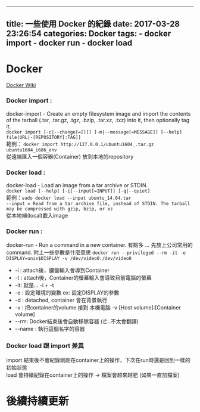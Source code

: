 
---
title: 一些使用 Docker 的紀錄
date: 2017-03-28 23:26:54
categories: Docker
tags: 
	- docker import
	- docker run
	- docker load
----

# Docker  

[Docker Wiki](https://zh.wikipedia.org/wiki/Docker_(%E8%BB%9F%E9%AB%94))


### Docker import :  
docker-import - Create an empty filesystem image and import the contents of the tarball (.tar, .tar.gz, .tgz, .bzip, .tar.xz, .txz) into it, then optionally tag it.  
 `docker import [-c|--change[=[]]] [-m|--message[=MESSAGE]] [--help] file|URL|-[REPOSITORY[:TAG]]`  
 範例： `docker import http://127.0.0.1/ubuntu1604_.tar.gz ubuntu1604_i686_env`   
 從遠端匯入一個容器(Container) 放到本地的repository  

### Docker load :  
docker-load - Load an image from a tar archive or STDIN.  
`docker load [--help] [-i|--input[=INPUT]] [-q|--quiet]`  
範例：`sudo docker load --input ubuntu_14.04.tar`  
`--input = Read from a tar archive file, instead of STDIN. The tarball may be compressed with gzip, bzip, or xz`  
從本地端(local)載入image  

### Docker run :  
docker-run - Run a command in a new container.
有點多 ... 先放上公司常用的command. 附上一些參數是什麼意思
`docker run --privileged --rm -it -e DISPLAY=unix$DISPLAY -v /dev/video0:/dev/video0`

* -i : attach後，鍵盤輸入會導到Container  
* -t : attach後，Container的螢幕輸入會導致目前電腦的螢幕  
* -it: 就是... -i + -t  
* -e : 設定環境的變數 ex: 設定DISPLAY的參數  
* -d : detached, container 會在背景執行  
* -v : 把container的volume 接到 本機電腦 -v [Host volume]:[Container volume]  
* --rm: Docker結束後會自動移除容器 (ㄜ..不太會翻譯)  
* --name : 執行這個名字的容器  

### Docker load 跟 import 差異
import 結束後不會紀錄剛剛在container上的操作，下次在run時還是回到一樣的初始狀態  
load 會持續紀錄在container上的操作 -> 檔案會越來越肥 (如果一直加檔案)

# 後續持續更新